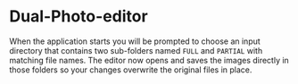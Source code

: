 # Dual-Photo-editor

When the application starts you will be prompted to choose an input
directory that contains two sub-folders named `FULL` and `PARTIAL` with
matching file names. The editor now opens and saves the images directly
in those folders so your changes overwrite the original files in place.
